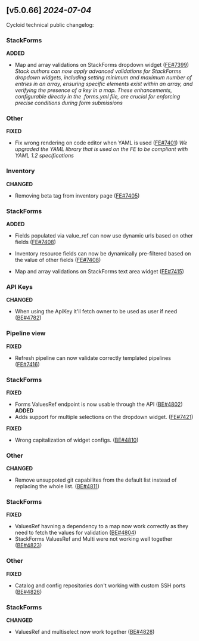 ## [v5.0.66] _2024-07-04_

Cycloid technical public changelog:

### StackForms
**ADDED**
- Map and array validations on StackForms dropdown widget ([FE#7399])
*Stack authors can now apply advanced validations for StackForms dropdown widgets, including setting minimum and maximum number of entries in an array, ensuring specific elements exist within an array, and verifying the presence of a key in a map. These enhancements, configurable directly in the .forms.yml file, are crucial for enforcing precise conditions during form submissions*
### Other
**FIXED**
- Fix wrong rendering on code editor when YAML is used ([FE#7401])
*We upgraded the YAML library that is used on the FE to be compliant with YAML 1.2 specifications*
### Inventory
**CHANGED**
- Removing beta tag from inventory page ([FE#7405])

### StackForms
**ADDED**
- Fields populated via value_ref can now use dynamic urls based on other fields ([FE#7408])

- Inventory resource fields can now be dynamically pre-filtered based on the value of other fields ([FE#7408])

- Map and array validations on StackForms text area widget ([FE#7415])

### API Keys
**CHANGED**
- When using the ApiKey it'll fetch owner to be used as user if need ([BE#4782])
### Pipeline view
**FIXED**
- Refresh pipeline can now validate correctly templated pipelines ([FE#7416])

### StackForms
**FIXED**
- Forms ValuesRef endpoint is now usable through the API ([BE#4802])
**ADDED**
- Adds support for multiple selections on the dropdown widget. ([FE#7421])

**FIXED**
- Wrong capitalization of widget configs. ([BE#4810])
### Other
**CHANGED**
- Remove unsuppoted git capabilites from the default list instead of replacing the whole list. ([BE#4811])
### StackForms
**FIXED**
- ValuesRef havning a dependency to a map now work correctly as they need to fetch the values for validation ([BE#4804])
- StackForms ValuesRef and Multi were not working well together ([BE#4823])
### Other
**FIXED**
- Catalog and config repositories don't working with custom SSH ports ([BE#4826])
### StackForms
**CHANGED**
- ValuesRef and multiselect now work together ([BE#4828])

[FE#7399]: https://github.com/cycloidio/youdeploy-frontend-web/pull/7399
[FE#7401]: https://github.com/cycloidio/youdeploy-frontend-web/pull/7401
[FE#7405]: https://github.com/cycloidio/youdeploy-frontend-web/pull/7405
[FE#7408]: https://github.com/cycloidio/youdeploy-frontend-web/pull/7408
[FE#7408]: https://github.com/cycloidio/youdeploy-frontend-web/pull/7408
[FE#7415]: https://github.com/cycloidio/youdeploy-frontend-web/pull/7415
[BE#4782]: https://github.com/cycloidio/youdeploy-http-api/pull/4782
[FE#7416]: https://github.com/cycloidio/youdeploy-frontend-web/pull/7416
[BE#4802]: https://github.com/cycloidio/youdeploy-http-api/pull/4802
[FE#7421]: https://github.com/cycloidio/youdeploy-frontend-web/pull/7421
[BE#4810]: https://github.com/cycloidio/youdeploy-http-api/pull/4810
[BE#4811]: https://github.com/cycloidio/youdeploy-http-api/pull/4811
[BE#4804]: https://github.com/cycloidio/youdeploy-http-api/pull/4804
[BE#4823]: https://github.com/cycloidio/youdeploy-http-api/pull/4823
[BE#4826]: https://github.com/cycloidio/youdeploy-http-api/pull/4826
[BE#4828]: https://github.com/cycloidio/youdeploy-http-api/pull/4828
